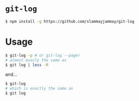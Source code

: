 # `git-log`

```sh
$ npm install -g https://github.com/slammayjammay/git-log
```

# Usage
```sh
$ git-log -p # or git-log --pager
# almost exacly the same as
$ git log | less -R
```

and...
```sh
$ git-log
# which is exactly the same as
$ git log
```
